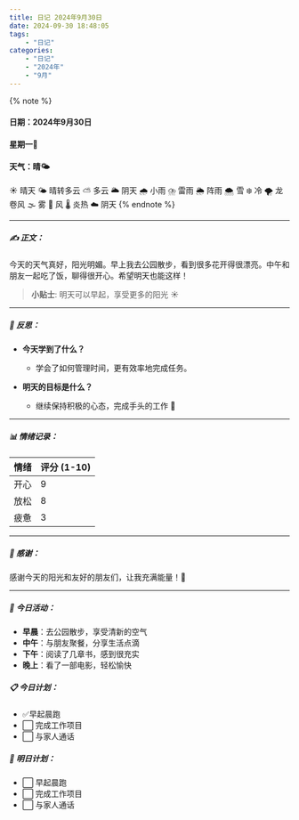 ```yaml
---
title: 日记 2024年9月30日
date: 2024-09-30 18:48:05
tags: 
    - "日记"
categories: 
    - "日记"
    - "2024年"
    - "9月"
---
```


{% note  %}
#### 日期：2024年9月30日
#### 星期一📅
#### 天气：晴🌤 
☀️ 晴天
🌤 晴转多云
⛅ 多云
🌥 阴天
🌧 小雨
⛈ 雷雨
🌦 阵雨
🌨 雪
❄️ 冷
🌪 龙卷风
🌫 雾
💨 风
🌡 炎热
☁️ 阴天
{% endnote %}

---

##### ✍️ 正文：
今天的天气真好，阳光明媚。早上我去公园散步，看到很多花开得很漂亮。中午和朋友一起吃了饭，聊得很开心。希望明天也能这样！

> **小贴士**: 明天可以早起，享受更多的阳光 ☀️

---

##### 📌 反思：
- **今天学到了什么？**
  - 学会了如何管理时间，更有效率地完成任务。
  
- **明天的目标是什么？**
  - 继续保持积极的心态，完成手头的工作 💪

---

##### 📊 情绪记录：
| 情绪       | 评分 (1-10) |
|------------|-------------|
| 开心       | 9           |
| 放松       | 8           |
| 疲惫       | 3           |

---

##### 🎯 感谢：
感谢今天的阳光和友好的朋友们，让我充满能量！🌟

---

##### 📍 今日活动：
- **早晨**：去公园散步，享受清新的空气
- **中午**：与朋友聚餐，分享生活点滴
- **下午**：阅读了几章书，感到很充实
- **晚上**：看了一部电影，轻松愉快

##### 📋 今日计划：
- ✅早起晨跑
- ⬜ 完成工作项目
- ⬜ 与家人通话

##### 📝 明日计划：
- ⬜ 早起晨跑
- ⬜ 完成工作项目
- ⬜ 与家人通话
